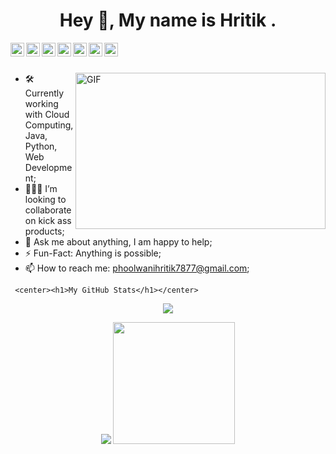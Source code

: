 <html lang="en">
  <head>
    <meta charset="utf-8">
    <meta name="viewport" content="width=device-width, initial-scale=1, shrink-to-fit=no">

   
  </head>
  <body>
  <center><h1>Hey 👋, My name is Hritik .</h1></center>
  
  

<a href="https://github.com/Hritik-HP" rel="nofollow">
    <img align="left" alt="Github" width="22px" src="https://cdn.jsdelivr.net/npm/simple-icons@3.11.0/icons/github.svg" style="max-width:100%;">
  </a>
<a href="https://www.linkedin.com/in/hritik-phoolwani-854427181/" rel="nofollow">
    <img align="left" alt="Linkedin" width="22px" src="https://cdn.jsdelivr.net/npm/simple-icons@3.11.0/icons/linkedin.svg" style="max-width:100%;">
  </a>
<a href="https://www.facebook.com/Hp.hacks9" rel="nofollow">
    <img align="left" alt="Facebook" width="22px" src="https://cdn.jsdelivr.net/npm/simple-icons@3.11.0/icons/facebook.svg" style="max-width:100%;">
  </a>
<a href="https://www.instagram.com/_hritik_22_/" rel="nofollow">
    <img align="left" alt="Instagram" width="22px" src="https://cdn.jsdelivr.net/npm/simple-icons@3.11.0/icons/instagram.svg" style="max-width:100%;">
  </a>
<a href="https://twitter.com/HritikPhoolwan1" rel="nofollow">
    <img align="left" alt="Twitter" width="22px" src="https://cdn.jsdelivr.net/npm/simple-icons@3.11.0/icons/twitter.svg" style="max-width:100%;">
  </a>
<a href="mailto:phoolwanihritik7877@gmail.com" rel="nofollow">
    <img align="left" alt="Gmail" width="22px" src="https://cdn.jsdelivr.net/npm/simple-icons@3.11.0/icons/gmail.svg" style="max-width:100%;">
  </a>
<a href="https://www.youtube.com/channel/UC9Qe9JXhtaFafmtoR-Xov-A" rel="youtube">
    <img align="left" alt="Gaming" width="22px" src="https://cdn.jsdelivr.net/npm/simple-icons@3.11.0/icons/youtube.svg" style="max-width:100%;">
  </a>

<br>
<br>

<a target="_blank" rel="noopener noreferrer" href="https://giffiles.alphacoders.com/209/209474.gif"><img align="right" height="250" width="400" alt="GIF" src="https://camo.githubusercontent.com/86a3b6db470f1a0429f7355c08d1edabf3d2c804/68747470733a2f2f6d69726f2e6d656469756d2e636f6d2f6d61782f313336302f312a495247486d69477361313673746564517649615a66772e676966" data-canonical-src="https://miro.medium.com/max/1360/1*IRGHmiGsa16stedQvIaZfw.gif" style="max-width:100%;"></a>
<ul>
<li><g-emoji class="g-emoji" alias="hammer_and_wrench" fallback-src="https://github.githubassets.com/images/icons/emoji/unicode/1f6e0.png">🛠</g-emoji> Currently working with Cloud Computing, Java, Python, Web Development;</li>
<li>👨🏻&zwj;💻 I’m looking to collaborate on kick ass products;</li>
<li><g-emoji class="g-emoji" alias="speech_balloon" fallback-src="https://github.githubassets.com/images/icons/emoji/unicode/1f4ac.png">💬</g-emoji> Ask me about anything, I am happy to help;</li>
<li><g-emoji class="g-emoji" alias="zap" fallback-src="https://github.githubassets.com/images/icons/emoji/unicode/26a1.png">⚡️</g-emoji> Fun-Fact: Anything is possible;</li>
<li><g-emoji class="g-emoji" alias="mailbox" fallback-src="https://github.githubassets.com/images/icons/emoji/unicode/1f4eb.png">📫</g-emoji> How to reach me: <a href="mailto:phoolwanihritik7877@gmail.com.com">phoolwanihritik7877@gmail.com</a>;</li>
</ul>
    
     <center><h1>My GitHub Stats</h1></center>
<p align = "center"><img src="https://github-readme-streak-stats.herokuapp.com/?user=Hritik-HP&theme=radical"> </p>
<p align = "center"><img src = "https://github-readme-stats.vercel.app/api?username=Hritik-HP&show_icons=true&theme=radical">
<img src="https://github-readme-stats.vercel.app/api/top-langs/?username=Hritik-HP&theme=radical" weidth = "50%" height="195px"> </p>
    

<!--[![Hritik's github stats](https://github-readme-
stats.vercel.app/api?//username=Hritik-HP&show_icons=true&theme=graywhite)](https://github.com/Hritik-HP/Hritik-HP)-->








  </body>
  
<!--       <script src="https://unpkg.com/@lottiefiles/lottie-player@latest/dist/lottie-player.js"></script>
 -->
</html>
